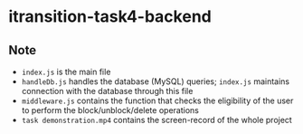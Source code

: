# itransition-task4-backend

## Note

- `index.js` is the main file
- `handleDb.js` handles the database (MySQL) queries; `index.js` maintains connection with the database through this file
- `middleware.js` contains the function that checks the eligibility of the user to perform the block/unblock/delete operations
- `task demonstration.mp4` contains the screen-record of the whole project
